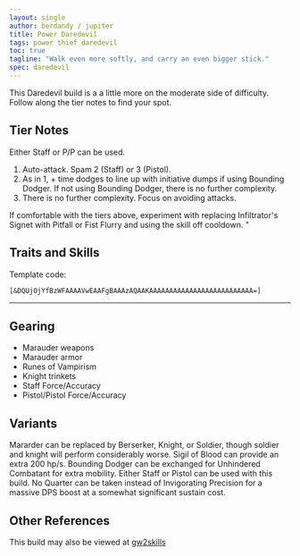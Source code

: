 ```yaml
---
layout: single
author: berdandy / jupiter
title: Power Daredevil
tags: power thief daredevil
toc: true
tagline: "Walk even more softly, and carry an even bigger stick."
spec: daredevil
---
```


This Daredevil build is a a little more on the moderate side of difficulty. Follow along the tier notes to find your spot.

## Tier Notes

Either Staff or P/P can be used. 

1. Auto-attack. Spam 2 (Staff) or 3 (Pistol). 
2. As in 1, + time dodges to line up with initiative dumps if using Bounding Dodger. If not using Bounding Dodger, there is no further complexity. 
3. There is no further complexity. Focus on avoiding attacks. 

If comfortable with the tiers above, experiment with replacing Infiltrator's Signet with Pitfall or Fist Flurry and using the skill off cooldown. "

## Traits and Skills

Template code:

`[&DQUjOjYfBzWFAAAAVwEAAFgBAAAzAQAAKAAAAAAAAAAAAAAAAAAAAAAAAAA=]`

---

<div
  data-armory-embed='skills'
  data-armory-ids='13050,13062,13064,13046,13082'
>
</div>
<div
  data-armory-embed='specializations'
  data-armory-ids='35,54,7'
  data-armory-35-traits='1267,1272,1702'
  data-armory-54-traits='1237,1290,1238'
  data-armory-7-traits='1933,1884,2047'
>
</div>
<script async src='https://unpkg.com/armory-embeds@^0.x.x/armory-embeds.js'></script>

## Gearing

- Marauder weapons
- Marauder armor
- Runes of Vampirism
- Knight trinkets
- Staff Force/Accuracy
- Pistol/Pistol Force/Accuracy

## Variants

Mararder can be replaced by Berserker, Knight, or Soldier, though soldier and knight will perform considerably worse. Sigil of Blood can provide an extra 200 hp/s. Bounding Dodger can be exchanged for Unhindered Combatant for extra mobility. Either Staff or Pistol can be used with this build. No Quarter can be taken instead of Invigorating Precision for a massive DPS boost at a somewhat significant sustain cost. 

## Other References

This build may also be viewed at [gw2skills](http://gw2skills.net/editor/?PaABwqprlZwuYZMM2IW0TfPVA-zRRYixzI4xISqWpq8PA-e)

